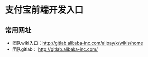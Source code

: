 # 支付宝前端开发入口

## 常用网址

- 团队wiki入口：http://gitlab.alibaba-inc.com/alipay/x/wikis/home
- 团队gitlab： http://gitlab.alibaba-inc.com/

